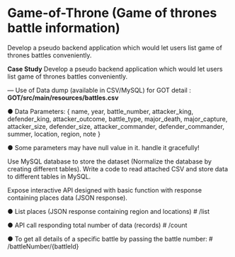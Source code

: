 # Game-of-Throne (Game of thrones battle information)
Develop a pseudo backend application which would let users list game of thrones battles conveniently.


**Case Study**
Develop a pseudo backend application which would let users list game of thrones battles
conveniently.

— Use of Data dump (available in CSV/MySQL) for GOT detail : **GOT/src/main/resources/battles.csv**

● Data Parameters: { name, year, battle_number, attacker_king, defender_king,
attacker_outcome, battle_type, major_death, major_capture, attacker_size,
defender_size, attacker_commander, defender_commander, summer, location,
region, note }

● Some parameters may have null value in it. handle it gracefully!

Use MySQL database to store the dataset (Normalize the database by creating
different tables). Write a code to read attached CSV and store data to different tables
in MySQL.


Expose interactive API designed with basic function with response containing places data
(JSON response).

● List places (JSON response containing region and locations) # /list

● API call responding total number of data (records) # /count

● To get all details of a specific battle by passing the battle number: # /battleNumber/{battleId}
